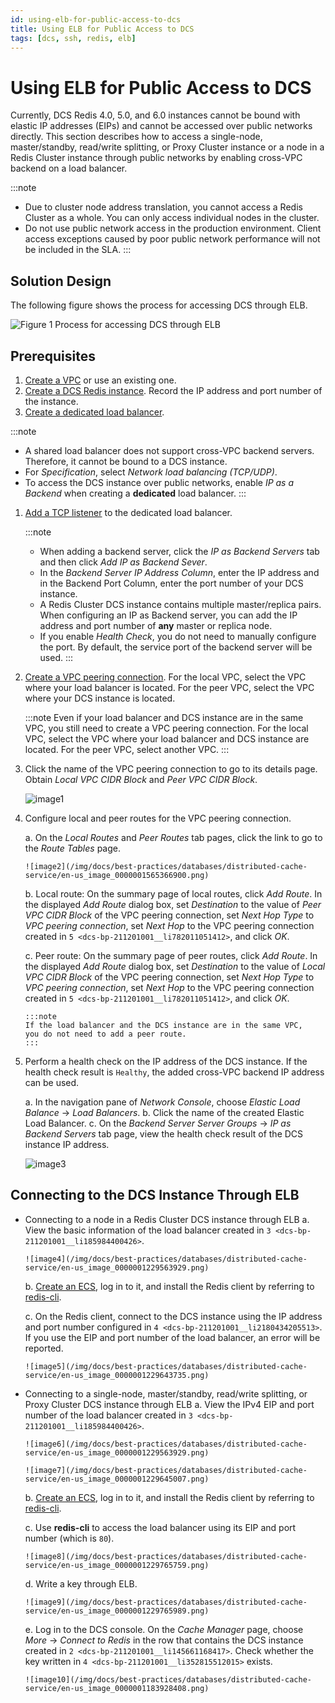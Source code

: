 ```yaml
---
id: using-elb-for-public-access-to-dcs
title: Using ELB for Public Access to DCS
tags: [dcs, ssh, redis, elb]
---
```


# Using ELB for Public Access to DCS

Currently, DCS Redis 4.0, 5.0, and 6.0 instances cannot be bound with
elastic IP addresses (EIPs) and cannot be accessed over public networks
directly. This section describes how to access a single-node,
master/standby, read/write splitting, or Proxy Cluster instance or a
node in a Redis Cluster instance through public networks by enabling
cross-VPC backend on a load balancer.

:::note
-   Due to cluster node address translation, you cannot access a Redis
    Cluster as a whole. You can only access individual nodes in the
    cluster.
-   Do not use public network access in the production environment.
    Client access exceptions caused by poor public network performance
    will not be included in the SLA.
:::

## Solution Design

The following figure shows the process for accessing DCS through ELB.

![**Figure 1** Process for accessing DCS through ELB](/img/docs/best-practices/databases/distributed-cache-service/en-us_image_0000001231321333.png)

## Prerequisites

1.  [Create a VPC](https://docs.otc.t-systems.com/virtual-private-cloud/umn/vpc_and_subnet/vpc/creating_a_vpc.html#en-us-topic-0013935842)
    or use an existing one.
2.  [Create a DCS Redis instance](https://docs.otc.t-systems.com/distributed-cache-service/umn/getting_started/creating_an_instance/creating_a_dcs_redis_instance.html#dcs-ug-0326008).
    Record the IP address and port number of the instance.
3.  [Create a dedicated load balancer](https://docs.otc.t-systems.com/elastic-load-balancing/umn/load_balancer/creating_a_dedicated_load_balancer.html).

:::note
-   A shared load balancer does not support cross-VPC backend
    servers. Therefore, it cannot be bound to a DCS instance.
-   For *Specification*, select *Network load balancing
    (TCP/UDP)*.
-   To access the DCS instance over public networks, enable *IP as
    a Backend* when creating a **dedicated** load balancer.
:::

1.  [Add a TCP listener](https://docs.otc.t-systems.com/elastic-load-balancing/umn/listener/adding_a_tcp_listener.html)
    to the dedicated load balancer.

    :::note
    -  When adding a backend server, click the *IP as Backend
        Servers* tab and then click *Add IP as Backend Sever*.
    -  In the *Backend Server IP Address Column*, enter the IP address
        and in the Backend Port Column, enter the port number of your
        DCS instance.
    -  A Redis Cluster DCS instance contains multiple master/replica
        pairs. When configuring an IP as Backend server, you can add the
        IP address and port number of **any** master or replica node.
    -  If you enable *Health Check*, you do not need to manually
        configure the port. By default, the service port of the backend
        server will be used.
    :::

2.  [Create a VPC peering connection](https://docs.otc.t-systems.com/virtual-private-cloud/umn/vpc_peering_connection/creating_a_vpc_peering_connection_with_a_vpc_in_another_account.html#en-us-topic-0046655038).
    For the local VPC, select the VPC where your load balancer is located. For the peer VPC, select the VPC where your DCS instance is
    located.

    :::note
    Even if your load balancer and DCS instance are in the same VPC, you
    still need to create a VPC peering connection. For the local VPC,
    select the VPC where your load balancer and DCS instance are
    located. For the peer VPC, select another VPC.
    :::

3.  Click the name of the VPC peering connection to go to its details
    page. Obtain *Local VPC CIDR Block* and *Peer VPC CIDR Block*.

    ![image1](/img/docs/best-practices/databases/distributed-cache-service/en-us_image_0000001616102745.png)

4.  Configure local and peer routes for the VPC peering connection.

    a.  On the *Local Routes* and *Peer Routes* tab pages, click the
        link to go to the *Route Tables* page.

        ![image2](/img/docs/best-practices/databases/distributed-cache-service/en-us_image_0000001565366900.png)

    b.  Local route: On the summary page of local routes, click *Add
        Route*. In the displayed *Add Route* dialog box, set
        *Destination* to the value of *Peer VPC CIDR Block* of the
        VPC peering connection, set *Next Hop Type* to *VPC peering
        connection*, set *Next Hop* to the VPC peering connection
        created in `5 <dcs-bp-211201001__li782011051412>`, and click
        *OK*.

    c.  Peer route: On the summary page of peer routes, click *Add
        Route*. In the displayed *Add Route* dialog box, set
        *Destination* to the value of *Local VPC CIDR Block* of the
        VPC peering connection, set *Next Hop Type* to *VPC peering
        connection*, set *Next Hop* to the VPC peering connection
        created in `5 <dcs-bp-211201001__li782011051412>`, and click
        *OK*.

        :::note
        If the load balancer and the DCS instance are in the same VPC,
        you do not need to add a peer route.
        :::

5.  Perform a health check on the IP address of the DCS instance. If the
    health check result is `Healthy`, the added cross-VPC backend IP
    address can be used.

    a.  In the navigation pane of *Network Console*, choose *Elastic
        Load Balance* -> *Load Balancers*.
    b.  Click the name of the created Elastic Load Balancer.
    c.  On the *Backend Server Server Groups* -> *IP as Backend
        Servers* tab page, view the health check result of the DCS
        instance IP address.

    ![image3](/img/docs/best-practices/databases/distributed-cache-service/en-us_image_0000001260455881.png)

## Connecting to the DCS Instance Through ELB

-   Connecting to a node in a Redis Cluster DCS instance through ELB
    a.  View the basic information of the load balancer created in
        `3 <dcs-bp-211201001__li185984400426>`.

        ![image4](/img/docs/best-practices/databases/distributed-cache-service/en-us_image_0000001229563929.png)

    b.  [Create an
        ECS](https://docs.otc.t-systems.com/elastic-cloud-server/umn/getting_started/creating_an_ecs/index.html#en-us-topic-0021831611),
        log in to it, and install the Redis client by referring to
        [redis-cli](https://docs.otc.t-systems.com/distributed-cache-service/umn/getting_started/accessing_an_instance/accessing_a_dcs_redis_instance_through_redis-cli.html#dcs-ug-0326009).

    c.  On the Redis client, connect to the DCS instance using the IP
        address and port number configured in
        `4 <dcs-bp-211201001__li2180434205513>`. If you use the EIP and
        port number of the load balancer, an error will be reported.

        ![image5](/img/docs/best-practices/databases/distributed-cache-service/en-us_image_0000001229643735.png)
-   Connecting to a single-node, master/standby, read/write splitting,
    or Proxy Cluster DCS instance through ELB
    a.  View the IPv4 EIP and port number of the load balancer created
        in `3 <dcs-bp-211201001__li185984400426>`.

        ![image6](/img/docs/best-practices/databases/distributed-cache-service/en-us_image_0000001229563929.png)

        ![image7](/img/docs/best-practices/databases/distributed-cache-service/en-us_image_0000001229645007.png)

    b.  [Create an
        ECS](https://docs.otc.t-systems.com/elastic-cloud-server/umn/getting_started/creating_an_ecs/index.html#en-us-topic-0021831611),
        log in to it, and install the Redis client by referring to
        [redis-cli](https://docs.otc.t-systems.com/distributed-cache-service/umn/getting_started/accessing_an_instance/accessing_a_dcs_redis_instance_through_redis-cli.html#dcs-ug-0326009).

    c.  Use **redis-cli** to access the load balancer using its EIP and port
        number (which is `80`).

        ![image8](/img/docs/best-practices/databases/distributed-cache-service/en-us_image_0000001229765759.png)

    d.  Write a key through ELB.

        ![image9](/img/docs/best-practices/databases/distributed-cache-service/en-us_image_0000001229765989.png)

    e.  Log in to the DCS console. On the *Cache Manager* page, choose
        *More* -> *Connect to Redis* in the row that contains the
        DCS instance created in `2 <dcs-bp-211201001__li145661168417>`.
        Check whether the key written in
        `4 <dcs-bp-211201001__li352815512015>` exists.

        ![image10](/img/docs/best-practices/databases/distributed-cache-service/en-us_image_0000001183928408.png)